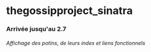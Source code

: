 # thegossipproject_sinatra

### Arrivée jusqu'au 2.7
###### Affichage des potins, de leurs index et liens fonctionnels  